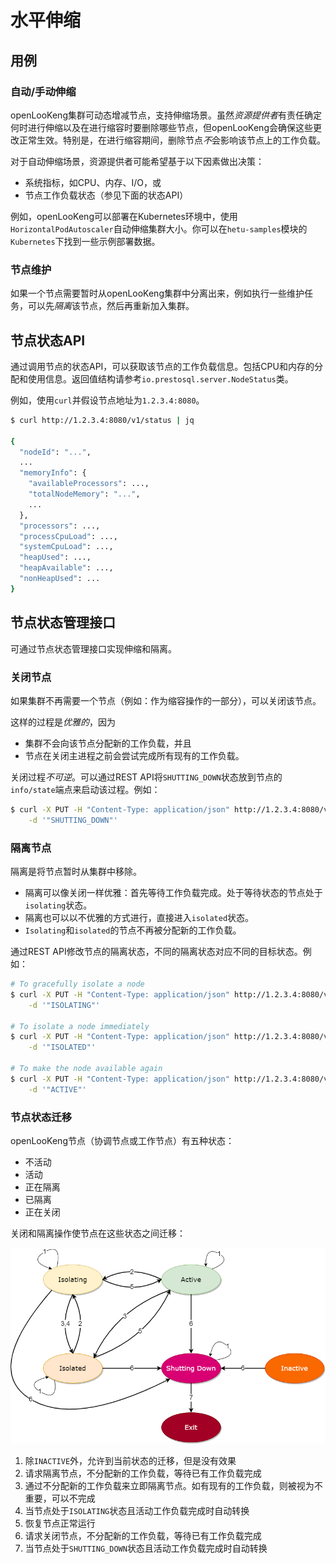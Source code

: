 # 水平伸缩

## 用例

### 自动/手动伸缩

openLooKeng集群可动态增减节点，支持伸缩场景。虽然*资源提供者*有责任确定何时进行伸缩以及在进行缩容时要删除哪些节点，但openLooKeng会确保这些更改正常生效。特别是，在进行缩容期间，删除节点*不*会影响该节点上的工作负载。

对于自动伸缩场景，资源提供者可能希望基于以下因素做出决策：

- 系统指标，如CPU、内存、I/O，或
- 节点工作负载状态（参见下面的状态API）

例如，openLooKeng可以部署在Kubernetes环境中，使用`HorizontalPodAutoscaler`自动伸缩集群大小。你可以在`hetu-samples`模块的`Kubernetes`下找到一些示例部署数据。

### 节点维护

如果一个节点需要暂时从openLooKeng集群中分离出来，例如执行一些维护任务，可以先*隔离*该节点，然后再重新加入集群。

## 节点状态API

通过调用节点的状态API，可以获取该节点的工作负载信息。包括CPU和内存的分配和使用信息。返回值结构请参考`io.prestosql.server.NodeStatus`类。

例如，使用`curl`并假设节点地址为`1.2.3.4:8080`。

```sh
$ curl http://1.2.3.4:8080/v1/status | jq

{
  "nodeId": "...",
  ...
  "memoryInfo": {
    "availableProcessors": ...,
    "totalNodeMemory": "...",
    ...
  },
  "processors": ...,
  "processCpuLoad": ...,
  "systemCpuLoad": ...,
  "heapUsed": ...,
  "heapAvailable": ...,
  "nonHeapUsed": ...
}

```

## 节点状态管理接口

可通过节点状态管理接口实现伸缩和隔离。

### 关闭节点

如果集群不再需要一个节点（例如：作为缩容操作的一部分），可以关闭该节点。

这样的过程是*优雅的*，因为

- 集群不会向该节点分配新的工作负载，并且
- 节点在关闭主进程之前会尝试完成所有现有的工作负载。

关闭过程*不可逆*。可以通过REST API将`SHUTTING_DOWN`状态放到节点的`info/state`端点来启动该过程。例如：

```sh
$ curl -X PUT -H "Content-Type: application/json" http://1.2.3.4:8080/v1/info/state \
    -d '"SHUTTING_DOWN"'
```

### 隔离节点

隔离是将节点暂时从集群中移除。

- 隔离可以像关闭一样优雅：首先等待工作负载完成。处于等待状态的节点处于`isolating`状态。
- 隔离也可以以不优雅的方式进行，直接进入`isolated`状态。
- `Isolating`和`isolated`的节点不再被分配新的工作负载。

通过REST API修改节点的隔离状态，不同的隔离状态对应不同的目标状态。例如：

```sh
# To gracefully isolate a node
$ curl -X PUT -H "Content-Type: application/json" http://1.2.3.4:8080/v1/info/state \
    -d '"ISOLATING"'

# To isolate a node immediately
$ curl -X PUT -H "Content-Type: application/json" http://1.2.3.4:8080/v1/info/state \
    -d '"ISOLATED"'

# To make the node available again
$ curl -X PUT -H "Content-Type: application/json" http://1.2.3.4:8080/v1/info/state \
    -d '"ACTIVE"'
```

### 节点状态迁移

openLooKeng节点（协调节点或工作节点）有五种状态：

- 不活动
- 活动
- 正在隔离
- 已隔离
- 正在关闭

关闭和隔离操作使节点在这些状态之间迁移：

![node-state-transitions](../images/node-state-transitions.png)

1. 除`INACTIVE`外，允许到当前状态的迁移，但是没有效果
1. 请求隔离节点，不分配新的工作负载，等待已有工作负载完成
1. 通过不分配新的工作负载来立即隔离节点。如有现有的工作负载，则被视为不重要，可以不完成
1. 当节点处于`ISOLATING`状态且活动工作负载完成时自动转换
1. 恢复节点正常运行
1. 请求关闭节点，不分配新的工作负载，等待已有工作负载完成
1. 当节点处于`SHUTTING_DOWN`状态且活动工作负载完成时自动转换